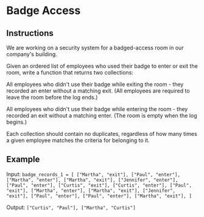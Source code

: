 # Badge Access

## Instructions

We are working on a security system for a badged-access room in our company's building.

Given an ordered list of employees who used their badge to enter or exit the room, write a function that returns two collections:

All employees who didn't use their badge while exiting the room - they recorded an enter without a matching exit. (All employees are required to leave the room before the log ends.)

All employees who didn't use their badge while entering the room - they recorded an exit without a matching enter. (The room is empty when the log begins.)

Each collection should contain no duplicates, regardless of how many times a given employee matches the criteria for belonging to it.

## Example

Input: `badge_records_1 = [ ["Martha", "exit"], ["Paul", "enter"], ["Martha", "enter"], ["Martha", "exit"], ["Jennifer", "enter"], ["Paul", "enter"], ["Curtis", "exit"], ["Curtis", "enter"], ["Paul", "exit"], ["Martha", "enter"], ["Martha", "exit"], ["Jennifer", "exit"], ["Paul", "enter"], ["Paul", "enter"], ["Martha", "exit"], ]`

Output: `["Curtis", "Paul"], ["Martha", "Curtis"]`
